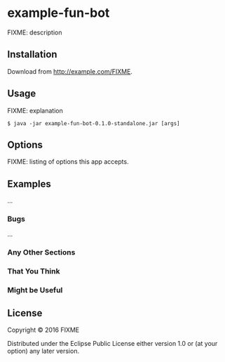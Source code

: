# example-fun-bot

FIXME: description

## Installation

Download from http://example.com/FIXME.

## Usage

FIXME: explanation

    $ java -jar example-fun-bot-0.1.0-standalone.jar [args]

## Options

FIXME: listing of options this app accepts.

## Examples

...

### Bugs

...

### Any Other Sections
### That You Think
### Might be Useful

## License

Copyright © 2016 FIXME

Distributed under the Eclipse Public License either version 1.0 or (at
your option) any later version.
